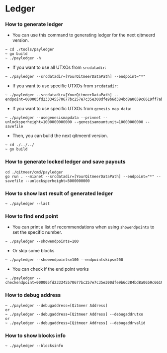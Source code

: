 # Ledger

### How to generate ledger

* You can use this command to generating ledger for the next qitmeerd version.
```
~ cd ./tools/payledger
~ go build
~ ./payledger -h
```
* If you want to use all UTXOs from `srcdatadir`:
```
~ ./payledger --srcdatadir=[YourQitmeerDataPath] --endpoint="*"
```

* If you want to use specific UTXOs from `srcdatadir`:
```
~ ./payledger --srcdatadir=[YourQitmeerDataPath] --endpoint=000005fd233345570677bc257e7c35e300dfe9b6d384bd8a0659c6619ff7ab30
```

* If you want to use specific UTXOs from `genesis map data`:
```
~ ./payledger --usegenesismapdata --privnet --unlocksperheight=1000000000000 --genesisamountunit=10000000000 --savefile
```

* Then, you can build the next qitmeerd version.
```
~ cd ./../../
~ go build
```

### How to generate locked ledger and save payouts
```
cd ./qitmeer/cmd/payledger
go run . --mixnet --srcdatadir=[YourQitmeerDataPath] --endpoint="*" --savefile --unlocksperheight=5000000000
```


### How to show last result of generated ledger
```
~ ./payledger --last
```

### How to find end point
* You can print a list of recommendations when using `showendpoints` to set the specific number.
```
~ ./payledger --showendpoints=100
```
* Or skip some blocks
```
~ ./payledger --showendpoints=100 --endpointskips=200
```
* You can check if the end point works
```
~ ./payledger --checkendpoint=000005fd233345570677bc257e7c35e300dfe9b6d384bd8a0659c6619ff7ab30
```

### How to debug address
```
~ ./payledger --debugaddress=[Qitmeer Address]
or
~ ./payledger --debugaddress=[Qitmeer Address] --debugaddrutxo
or
~ ./payledger --debugaddress=[Qitmeer Address] --debugaddrvalid
```


### How to show blocks info
```
~ ./payledger --blocksinfo
```